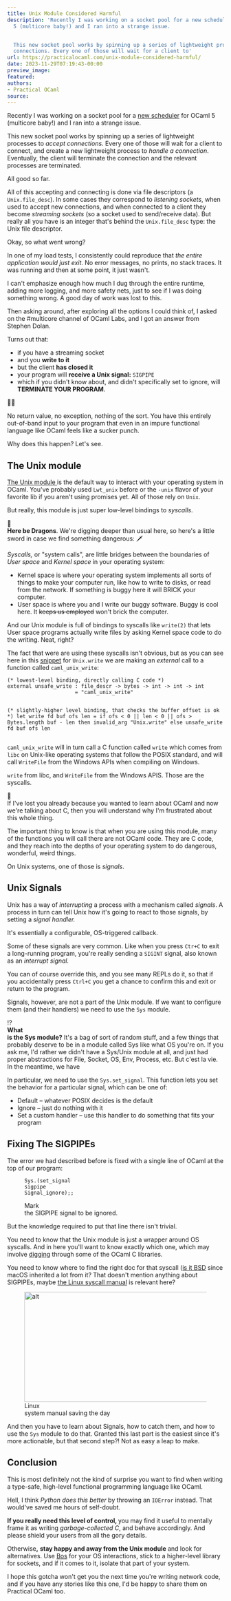 ```yaml
---
title: Unix Module Considered Harmful
description: 'Recently I was working on a socket pool for a new scheduler for OCaml
  5 (multicore baby!) and I ran into a strange issue.


  This new socket pool works by spinning up a series of lightweight processes to accept
  connections. Every one of those will wait for a client to'
url: https://practicalocaml.com/unix-module-considered-harmful/
date: 2023-11-29T07:19:43-00:00
preview_image:
featured:
authors:
- Practical OCaml
source:
---
```


<p>Recently I was working on a socket pool for a <a href="https://github.com/leostera/riot?ref=practicalocaml.com">new scheduler</a> for OCaml 5 (multicore baby!) and I ran into a strange issue.</p><p>This new socket pool works by spinning up a series of lightweight processes to <em>accept connections</em>. Every one of those will wait for a client to connect, and create a new lightweight process to <em>handle a connection</em>. Eventually, the client will terminate the connection and the relevant processes are terminated.</p><p>All good so far.</p><p>All of this accepting and connecting is done via file descriptors (a <code>Unix.file_desc</code>). In some cases they correspond to <em>listening sockets</em>, when used to accept new connections, and when connected to a client they become <em>streaming sockets</em> (so a socket used to send/receive data). But really all you have is an integer that's behind the <code>Unix.file_desc</code> type: the Unix file descriptor.</p><p>Okay, so what went wrong?</p><p>In one of my load tests, I consistently could reproduce that <em>the entire application would just exit</em>. No error messages, no prints, no stack traces. It was running and then at some point, it just wasn't.</p><p>I can't emphasize enough how much I dug through the entire runtime, adding more logging, and more safety nets, just to see if I was doing something wrong. A good day of work was lost to this.</p><p>Then asking around, after exploring all the options I could think of, I asked on the #multicore channel of OCaml Labs, and I got an answer from Stephen Dolan.</p><p>Turns out that:</p><ul><li>if you have a streaming socket</li><li>and you <strong>write to it</strong></li><li>but the client <strong>has closed it</strong></li><li>your program will <strong>receive a Unix signal:</strong> <code>SIGPIPE</code> </li><li>which if you didn't know about, and didn't specifically set to ignore, will <strong>TERMINATE YOUR PROGRAM</strong>.</li></ul><p>&#129318;&zwj;&#9794;&#65039;</p><p>No return value, no exception, nothing of the sort. You have this entirely out-of-band input to your program that even in an impure functional language like OCaml feels like a sucker punch.</p><p>Why does this happen? Let's see.</p><h2>The Unix module</h2><p><a href="https://v2.ocaml.org/api/Unix.html?ref=practicalocaml.com" rel="noreferrer">The Unix module </a>is the default way to interact with your operating system in OCaml. You've probably used <code>Lwt_unix</code> before or the <code>-unix</code> flavor of your favorite lib if you aren't using promises yet. All of those rely on <code>Unix</code>.</p><p>But really, this module is just super low-level bindings to <em>syscalls</em>. </p><div class="kg-card kg-callout-card kg-callout-card-red"><div class="kg-callout-emoji">&#128009;</div><div class="kg-callout-text"><b><strong style="white-space: pre-wrap;">Here be Dragons</strong></b>. We're digging deeper than usual here, so here's a little sword in case we find something dangerous: &#128481;&#65039;</div></div><p><em>Syscalls,</em> or &quot;system calls&quot;, are little bridges between the boundaries of <em>User space </em>and <em>Kernel space</em> in your operating system:</p><ul><li>Kernel space is where your operating system implements all sorts of things to make your computer run, like how to write to disks, or read from the network. If something is buggy here it will BRICK your computer.</li><li>User space is where you and I write our buggy software. Buggy is cool here. It <s>keeps us employed</s> won't brick the computer.</li></ul><p>And our Unix module is full of bindings to syscalls like <code>write(2)</code> that lets User space programs actually write files by asking Kernel space code to do the writing. Neat, right?</p><p>The fact that were are using these syscalls isn't obvious, but as you can see here in this <a href="https://github.com/ocaml/ocaml/blob/trunk/otherlibs/unix/unix_unix.ml?ref=practicalocaml.com#L264-L283">snippet</a> for <code>Unix.write</code> we are making an <em>external</em> call to a function called <code>caml_unix_write</code>:</p><pre><code class="language-ocaml">(* lowest-level binding, directly calling C code *)
external unsafe_write : file_descr -&gt; bytes -&gt; int -&gt; int -&gt; int
                      = &quot;caml_unix_write&quot;

(* slightly-higher level binding, that checks the buffer offset is ok *)
let write fd buf ofs len =
  if ofs &lt; 0 || len &lt; 0 || ofs &gt; Bytes.length buf - len
  then invalid_arg &quot;Unix.write&quot;
  else unsafe_write fd buf ofs len</code></pre><p><code>caml_unix_write</code> will in turn call a C function called <code>write</code> which comes from <code>libc</code> on Unix-like operating systems that follow the POSIX standard, and will call <code>WriteFile</code> from the Windows APIs when compiling on Windows.</p><p><code>write</code> from libc, and <code>WriteFile</code> from the Windows APIS. Those are the syscalls.</p><div class="kg-card kg-callout-card kg-callout-card-purple"><div class="kg-callout-emoji">&#128584;</div><div class="kg-callout-text">If I've lost you already because you wanted to learn about OCaml and now we're talking about C, then you will understand why I'm frustrated about this whole thing.</div></div><p>The important thing to know is that when you are using this module, many of the functions you will call there are not OCaml code. They are C code, and they reach into the depths of your operating system to do dangerous, wonderful, weird things.</p><p>On Unix systems, one of those is<em> signals</em>.</p><h2>Unix Signals</h2><p>Unix has a way of <em>interrupting</em> a process with a mechanism called <em>signals</em>. A process in turn can tell Unix how it's going to react to those signals, by setting a <em>signal handler.</em></p><p>It's essentially a configurable, OS-triggered callback.</p><p>Some of these signals are very common. Like when you press <code>Ctr+C</code> to exit a long-running program, you're really sending a <code>SIGINT</code> signal, also known as an<em> interrupt signal.</em></p><p>You can of course override this, and you see many REPLs do it, so that if you accidentally press <code>Ctrl+C</code> you get a chance to confirm this and exit or return to the program.</p><p>Signals, however, are not a part of the Unix module. If we want to configure them (and their handlers) we need to use the <code>Sys</code> module.</p><div class="kg-card kg-callout-card kg-callout-card-yellow"><div class="kg-callout-emoji">&#8265;&#65039;</div><div class="kg-callout-text"><b><strong style="white-space: pre-wrap;">What is the Sys module?</strong></b> It's a bag of sort of random stuff, and a few things that probably deserve to be in a module called Sys like what OS you're on. If you ask me, I'd rather we didn't have a Sys/Unix module at all, and just had proper abstractions for File, Socket, OS, Env, Process, etc. But c'est la vie. In the meantime, we have </div></div><p>In particular, we need to use the <code>Sys.set_signal</code>. This function lets you set the behavior for a particular signal, which can be one of:</p><ul><li>Default &ndash; whatever POSIX decides is the default</li><li>Ignore &ndash; just do nothing with it</li><li>Set a custom handler &ndash; use this handler to do something that fits your program</li></ul><h2>Fixing The SIGPIPEs</h2><p>The error we had described before is fixed with a single line of OCaml at the top of our program:</p><figure class="kg-card kg-code-card"><pre><code class="language-ocaml">Sys.(set_signal sigpipe Signal_ignore);;</code></pre><figcaption><p dir="ltr"><span style="white-space: pre-wrap;">Mark the SIGPIPE signal to be ignored.</span></p></figcaption></figure><p>But the knowledge required to put that line there isn't trivial.</p><p>You need to know that the Unix module is just a wrapper around OS syscalls. And in here you'll want to know exactly which one, which may involve <a href="https://github.com/ocaml/ocaml/blob/20336d050ca9787c347f78608ed4decf3b5a21d9/otherlibs/unix/write_unix.c?ref=practicalocaml.com#L31-L56">digging</a> through some of the OCaml C libraries.</p><p>You need to know where to find the right doc for that syscall (<a href="https://man.openbsd.org/write.2?ref=practicalocaml.com">is it BSD</a> since macOS inherited a lot from it? That doesn't mention anything about SIGPIPEs, maybe <a href="https://www.man7.org/linux/man-pages/man2/write.2.html?ref=practicalocaml.com">the Linux syscall manual</a> is relevant here?</p><figure class="kg-card kg-image-card kg-card-hascaption"><img src="https://practicalocaml.com/content/images/2023/11/Screenshot-2023-11-29-at-07.30.12.png" class="kg-image" alt="alt" loading="lazy" width="1378" height="256" srcset="https://practicalocaml.com/content/images/size/w600/2023/11/Screenshot-2023-11-29-at-07.30.12.png 600w, https://practicalocaml.com/content/images/size/w1000/2023/11/Screenshot-2023-11-29-at-07.30.12.png 1000w, https://practicalocaml.com/content/images/2023/11/Screenshot-2023-11-29-at-07.30.12.png 1378w" sizes="(min-width: 720px) 720px"/><figcaption><span style="white-space: pre-wrap;">Linux system manual saving the day</span></figcaption></figure><p>And then you have to learn about Signals, how to catch them, and how to use the <code>Sys</code> module to do that. Granted this last part is the easiest since it's more actionable, but that second step?! Not as easy a leap to make.</p><h2>Conclusion</h2><p>This is most definitely not the kind of surprise you want to find when writing a type-safe, high-level functional programming language like OCaml.</p><p>Hell, I think <em>Python does this better</em> by throwing an <code>IOError</code> instead. That would've saved me hours of self-doubt.</p><p><strong>If you really need this level of control, </strong>you may find it useful to mentally frame it as writing <em>garbage-collected C</em>, and behave accordingly. And please shield your users from all the gory details.</p><p>Otherwise<strong>,</strong> <strong>stay happy and away from the Unix module</strong> and look for alternatives. Use <a href="https://ocaml.org/p/bos/latest?ref=practicalocaml.com">Bos</a> for your OS interactions, stick to a higher-level library for sockets, and if it comes to it, isolate that part of your system.</p><p>I hope this gotcha won't get you the next time you're writing network code, and if you have any stories like this one, I'd be happy to share them on Practical OCaml too.</p>
